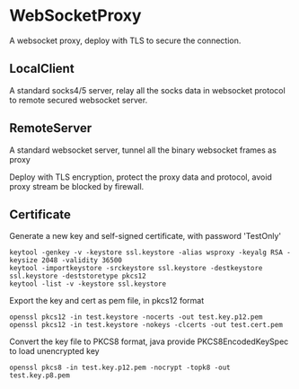 # WebSocketProxy

A websocket proxy, deploy with TLS to secure the connection.

## LocalClient

A standard socks4/5 server, relay all the socks data in websocket protocol to remote secured websocket server.

## RemoteServer

A standard websocket server, tunnel all the binary websocket frames as proxy

Deploy with TLS encryption, protect the proxy data and protocol, avoid proxy stream be blocked by firewall.

## Certificate

Generate a new key and self-signed certificate, with password 'TestOnly'

```
keytool -genkey -v -keystore ssl.keystore -alias wsproxy -keyalg RSA -keysize 2048 -validity 36500
keytool -importkeystore -srckeystore ssl.keystore -destkeystore ssl.keystore -deststoretype pkcs12
keytool -list -v -keystore ssl.keystore
```

Export the key and cert as pem file, in pkcs12 format

```
openssl pkcs12 -in test.keystore -nocerts -out test.key.p12.pem
openssl pkcs12 -in test.keystore -nokeys -clcerts -out test.cert.pem
```

Convert the key file to PKCS8 format, java provide PKCS8EncodedKeySpec to load unencrypted key

``
openssl pkcs8 -in test.key.p12.pem -nocrypt -topk8 -out test.key.p8.pem
``

